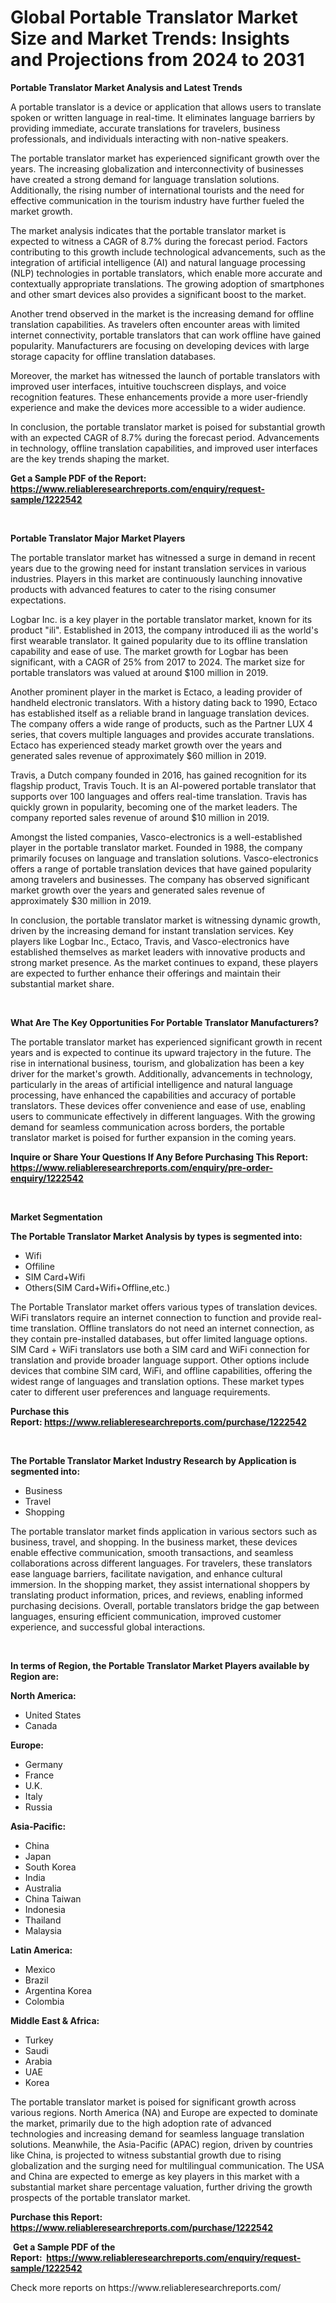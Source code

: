 <p><h1>Global Portable Translator Market Size and Market Trends: Insights and Projections from 2024 to 2031</h1></p><p><strong>Portable Translator Market Analysis and Latest Trends</strong></p>
<p><p>A portable translator is a device or application that allows users to translate spoken or written language in real-time. It eliminates language barriers by providing immediate, accurate translations for travelers, business professionals, and individuals interacting with non-native speakers.</p><p>The portable translator market has experienced significant growth over the years. The increasing globalization and interconnectivity of businesses have created a strong demand for language translation solutions. Additionally, the rising number of international tourists and the need for effective communication in the tourism industry have further fueled the market growth.</p><p>The market analysis indicates that the portable translator market is expected to witness a CAGR of 8.7% during the forecast period. Factors contributing to this growth include technological advancements, such as the integration of artificial intelligence (AI) and natural language processing (NLP) technologies in portable translators, which enable more accurate and contextually appropriate translations. The growing adoption of smartphones and other smart devices also provides a significant boost to the market.</p><p>Another trend observed in the market is the increasing demand for offline translation capabilities. As travelers often encounter areas with limited internet connectivity, portable translators that can work offline have gained popularity. Manufacturers are focusing on developing devices with large storage capacity for offline translation databases.</p><p>Moreover, the market has witnessed the launch of portable translators with improved user interfaces, intuitive touchscreen displays, and voice recognition features. These enhancements provide a more user-friendly experience and make the devices more accessible to a wider audience.</p><p>In conclusion, the portable translator market is poised for substantial growth with an expected CAGR of 8.7% during the forecast period. Advancements in technology, offline translation capabilities, and improved user interfaces are the key trends shaping the market.</p></p>
<p><strong>Get a Sample PDF of the Report:&nbsp; <a href="https://www.reliableresearchreports.com/enquiry/request-sample/1222542">https://www.reliableresearchreports.com/enquiry/request-sample/1222542</a></strong></p>
<p>&nbsp;</p>
<p><strong>Portable Translator Major Market Players</strong></p>
<p><p>The portable translator market has witnessed a surge in demand in recent years due to the growing need for instant translation services in various industries. Players in this market are continuously launching innovative products with advanced features to cater to the rising consumer expectations.</p><p>Logbar Inc. is a key player in the portable translator market, known for its product "ili". Established in 2013, the company introduced ili as the world's first wearable translator. It gained popularity due to its offline translation capability and ease of use. The market growth for Logbar has been significant, with a CAGR of 25% from 2017 to 2024. The market size for portable translators was valued at around $100 million in 2019.</p><p>Another prominent player in the market is Ectaco, a leading provider of handheld electronic translators. With a history dating back to 1990, Ectaco has established itself as a reliable brand in language translation devices. The company offers a wide range of products, such as the Partner LUX 4 series, that covers multiple languages and provides accurate translations. Ectaco has experienced steady market growth over the years and generated sales revenue of approximately $60 million in 2019.</p><p>Travis, a Dutch company founded in 2016, has gained recognition for its flagship product, Travis Touch. It is an AI-powered portable translator that supports over 100 languages and offers real-time translation. Travis has quickly grown in popularity, becoming one of the market leaders. The company reported sales revenue of around $10 million in 2019.</p><p>Amongst the listed companies, Vasco-electronics is a well-established player in the portable translator market. Founded in 1988, the company primarily focuses on language and translation solutions. Vasco-electronics offers a range of portable translation devices that have gained popularity among travelers and businesses. The company has observed significant market growth over the years and generated sales revenue of approximately $30 million in 2019.</p><p>In conclusion, the portable translator market is witnessing dynamic growth, driven by the increasing demand for instant translation services. Key players like Logbar Inc., Ectaco, Travis, and Vasco-electronics have established themselves as market leaders with innovative products and strong market presence. As the market continues to expand, these players are expected to further enhance their offerings and maintain their substantial market share.</p></p>
<p>&nbsp;</p>
<p><strong>What Are The Key Opportunities For Portable Translator Manufacturers?</strong></p>
<p><p>The portable translator market has experienced significant growth in recent years and is expected to continue its upward trajectory in the future. The rise in international business, tourism, and globalization has been a key driver for the market's growth. Additionally, advancements in technology, particularly in the areas of artificial intelligence and natural language processing, have enhanced the capabilities and accuracy of portable translators. These devices offer convenience and ease of use, enabling users to communicate effectively in different languages. With the growing demand for seamless communication across borders, the portable translator market is poised for further expansion in the coming years.</p></p>
<p><strong>Inquire or Share Your Questions If Any Before Purchasing This Report: <a href="https://www.reliableresearchreports.com/enquiry/pre-order-enquiry/1222542">https://www.reliableresearchreports.com/enquiry/pre-order-enquiry/1222542</a></strong></p>
<p>&nbsp;</p>
<p><strong>Market Segmentation</strong></p>
<p><strong>The Portable Translator Market Analysis by types is segmented into:</strong></p>
<p><ul><li>Wifi</li><li>Offiline</li><li>SIM Card+Wifi</li><li>Others(SIM Card+Wifi+Offline,etc.)</li></ul></p>
<p><p>The Portable Translator market offers various types of translation devices. WiFi translators require an internet connection to function and provide real-time translation. Offline translators do not need an internet connection, as they contain pre-installed databases, but offer limited language options. SIM Card + WiFi translators use both a SIM card and WiFi connection for translation and provide broader language support. Other options include devices that combine SIM card, WiFi, and offline capabilities, offering the widest range of languages and translation options. These market types cater to different user preferences and language requirements.</p></p>
<p><strong>Purchase this Report:&nbsp;<a href="https://www.reliableresearchreports.com/purchase/1222542">https://www.reliableresearchreports.com/purchase/1222542</a></strong></p>
<p>&nbsp;</p>
<p><strong>The Portable Translator Market Industry Research by Application is segmented into:</strong></p>
<p><ul><li>Business</li><li>Travel</li><li>Shopping</li></ul></p>
<p><p>The portable translator market finds application in various sectors such as business, travel, and shopping. In the business market, these devices enable effective communication, smooth transactions, and seamless collaborations across different languages. For travelers, these translators ease language barriers, facilitate navigation, and enhance cultural immersion. In the shopping market, they assist international shoppers by translating product information, prices, and reviews, enabling informed purchasing decisions. Overall, portable translators bridge the gap between languages, ensuring efficient communication, improved customer experience, and successful global interactions.</p></p>
<p>&nbsp;</p>
<p><strong>In terms of Region, the Portable Translator Market Players available by Region are:</strong></p>
<p>
    <p> <strong> North America: </strong>
        <ul>
            <li>United States</li>
            <li>Canada</li>
        </ul>
        </p> 
    <p> <strong> Europe: </strong>
        <ul>
            <li>Germany</li>
            <li>France</li>
            <li>U.K.</li>
            <li>Italy</li>
            <li>Russia</li>
        </ul>
        </p> 
    <p> <strong> Asia-Pacific: </strong>
        <ul>
            <li>China</li>
            <li>Japan</li>
            <li>South Korea</li>
            <li>India</li>
            <li>Australia</li>
            <li>China Taiwan</li>
            <li>Indonesia</li>
            <li>Thailand</li>
            <li>Malaysia</li>
        </ul>
        </p> 
    <p> <strong> Latin America: </strong>
        <ul>
            <li>Mexico</li>
            <li>Brazil</li>
            <li>Argentina Korea</li>
            <li>Colombia</li>
        </ul>
        </p> 
    <p> <strong> Middle East & Africa: </strong>
        <ul>
            <li>Turkey</li>
            <li>Saudi</li>
            <li>Arabia</li>
            <li>UAE</li>
            <li>Korea</li>
        </ul>
    </p>
    </p>
<p><p>The portable translator market is poised for significant growth across various regions. North America (NA) and Europe are expected to dominate the market, primarily due to the high adoption rate of advanced technologies and increasing demand for seamless language translation solutions. Meanwhile, the Asia-Pacific (APAC) region, driven by countries like China, is projected to witness substantial growth due to rising globalization and the surging need for multilingual communication. The USA and China are expected to emerge as key players in this market with a substantial market share percentage valuation, further driving the growth prospects of the portable translator market.</p></p>
<p><strong>Purchase this Report: <a href="https://www.reliableresearchreports.com/purchase/1222542">https://www.reliableresearchreports.com/purchase/1222542</a></strong></p>
<p>&nbsp;<strong>Get a Sample PDF of the Report:&nbsp;&nbsp;<a href="https://www.reliableresearchreports.com/enquiry/request-sample/1222542">https://www.reliableresearchreports.com/enquiry/request-sample/1222542</a></strong></p>
<p><strong></strong></p>
<p>Check more reports on https://www.reliableresearchreports.com/</p>